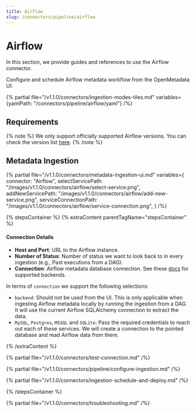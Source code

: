 ```yaml
---
title: Airflow
slug: /connectors/pipeline/airflow
---
```


# Airflow

In this section, we provide guides and references to use the Airflow connector.

Configure and schedule Airflow metadata workflow from the OpenMetadata UI:

{% partial file="/v1.1.0/connectors/ingestion-modes-tiles.md" variables={yamlPath: "/connectors/pipeline/airflow/yaml"} /%}

## Requirements

{% note %}
We only support officially supported Airflow versions. 
You can check the version list [here](https://airflow.apache.org/docs/apache-airflow/stable/installation/supported-versions.html).
{% /note %}

## Metadata Ingestion

{% partial 
  file="/v1.1.0/connectors/metadata-ingestion-ui.md" 
  variables={
    connector: "Airflow", 
    selectServicePath: "/images/v1.1.0/connectors/airflow/select-service.png",
    addNewServicePath: "/images/v1.1.0/connectors/airflow/add-new-service.png",
    serviceConnectionPath: "/images/v1.1.0/connectors/airflow/service-connection.png",
} 
/%}

{% stepsContainer %}
{% extraContent parentTagName="stepsContainer" %}

#### Connection Details

- **Host and Port**: URL to the Airflow instance.
- **Number of Status**: Number of status we want to look back to in every ingestion (e.g., Past executions from a DAG).
- **Connection**: Airflow metadata database connection. See these [docs](https://airflow.apache.org/docs/apache-airflow/stable/howto/set-up-database.html)
  for supported backends.

In terms of `connection` we support the following selections:

- `backend`: Should not be used from the UI. This is only applicable when ingesting Airflow metadata locally
    by running the ingestion from a DAG. It will use the current Airflow SQLAlchemy connection to extract the data.
- `MySQL`, `Postgres`, `MSSQL` and `SQLite`: Pass the required credentials to reach out each of these services. We
    will create a connection to the pointed database and read Airflow data from there.

{% /extraContent %}

{% partial file="/v1.1.0/connectors/test-connection.md" /%}

{% partial file="/v1.1.0/connectors/pipeline/configure-ingestion.md" /%}

{% partial file="/v1.1.0/connectors/ingestion-schedule-and-deploy.md" /%}

{% /stepsContainer %}

{% partial file="/v1.1.0/connectors/troubleshooting.md" /%}
